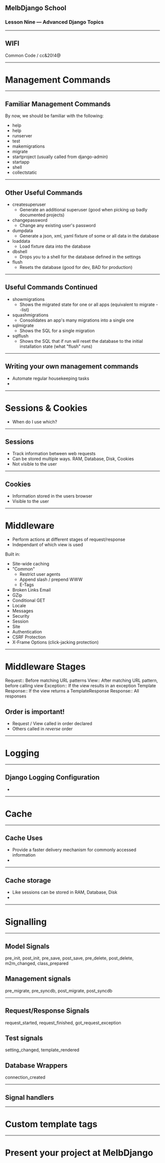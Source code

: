 ## MelbDjango School

### Lesson Nine — Advanced Django Topics

---

## WIFI

Common Code / cc&20!4@

---

# Management Commands

---

## Familiar Management Commands

By now, we should be familiar with the following:

* help
* help <subcommand>
* runserver
* test
* makemigrations
* migrate
* startproject (usually called from django-admin)
* startapp
* shell
* collectstatic

---

## Other Useful Commands

* createsuperuser
  * Generate an additional superuser (good when picking up badly documented projects)
* changepassword
  * Change any existing user's password
* dumpdata
  * Generate a json, xml, yaml fixture of some or all data in the database
* loaddata
  * Load fixture data into the database
* dbshell
  * Drops you to a shell for the database defined in the settings
* flush
  * Resets the database (good for dev, BAD for production)

---

##  Useful Commands Continued

* showmigrations
  * Shows the migrated state for one or all apps (equivalent to migrate --list)
* squashmigrations
  * Consolidates an app's many migrations into a single one
* sqlmigrate
  * Shows the SQL for a single migration
* sqlflush
  * Shows the SQL that if run will reset the database to the initial installation state (what "flush" runs)

---

## Writing your own management commands

* Automate regular housekeeping tasks
* 

---

# Sessions & Cookies

* When do I use which?

---

## Sessions

* Track information between web requests
* Can be stored multiple ways. RAM, Database, Disk, Cookies
* Not visible to the user

---

## Cookies

* Information stored in the users browser
* Visible to the user

---

# Middleware

* Perform actions at different stages of request/response
* Independant of which view is used

Built in:

* Site-wide caching
* "Common"
  * Restrict user agents
  * Append slash / prepend WWW
  * E-Tags
* Broken Links Email
* GZip
* Conditional GET
* Locale
* Messages
* Security
* Session
* Site
* Authentication
* CSRF Protection
* X-Frame Options (click-jacking protection)

---

# Middleware Stages

Request::
  Before matching URL patterns
View::
  After matching URL pattern, before calling view
Exception::
  If the view results in an exception
Template Response::
  If the view returns a TemplateResponse
Response::
  All responses

## Order is important!

* Request / View called in order declared
* Others called in _reverse_ order

---

# Logging

---

## Django Logging Configuration

* 

---

# Cache

---

## Cache Uses

* Provide a faster delivery mechanism for commonly accessed information
*

---

## Cache storage

* Like sessions can be stored in RAM, Database, Disk
* 

---

# Signalling

---

## Model Signals

pre_init, post_init, pre_save, post_save, pre_delete, post_delete, m2m_changed, class_prepared

## Management signals

pre_migrate, pre_syncdb, post_migrate, post_syncdb

---

## Request/Response Signals

request_started, request_finished, got_request_exception

## Test signals

setting_changed, template_rendered

## Database Wrappers

connection_created

---

## Signal handlers

---

# Custom template tags

---

# Present your project at MelbDjango
